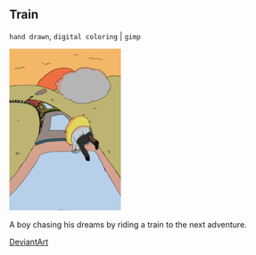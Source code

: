 ## Train

`hand drawn`, `digital coloring` | `gimp`

![Train drawing](/images/drawings/train.png "Train")

A boy chasing his dreams by riding a train to the next adventure.

<a class="button" href="https://www.deviantart.com/darkdimensiongd/art/Train-866816628">DeviantArt</a>

